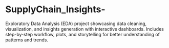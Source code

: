 # SupplyChain_Insights-
Exploratory Data Analysis (EDA) project showcasing data cleaning, visualization, and insights generation with interactive dashboards. Includes step-by-step workflow, plots, and storytelling for better understanding of patterns and trends.
